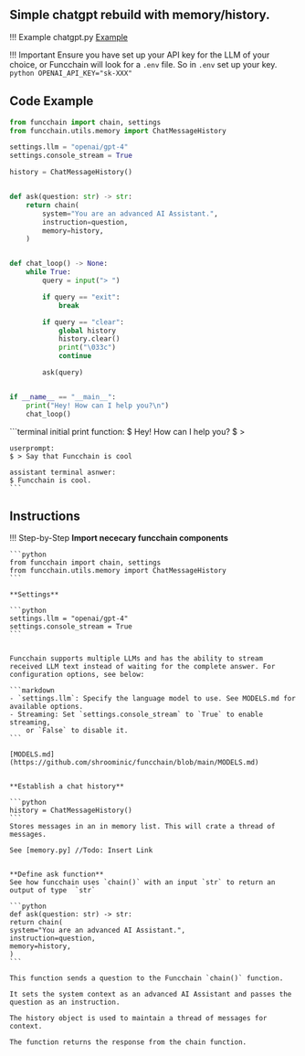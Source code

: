 ## Simple chatgpt rebuild with memory/history.
!!! Example
    chatgpt.py [Example](https://github.com/shroominic/funcchain/blob/main/examples/chatgpt.py)

!!! Important
    Ensure you have set up your API key for the LLM of your choice, or Funcchain will look for a `.env` file. So in `.env` set up your key.
    ```python
    OPENAI_API_KEY="sk-XXX"
    ```
    
    
## Code Example

```python
from funcchain import chain, settings
from funcchain.utils.memory import ChatMessageHistory

settings.llm = "openai/gpt-4"
settings.console_stream = True

history = ChatMessageHistory()


def ask(question: str) -> str:
    return chain(
        system="You are an advanced AI Assistant.",
        instruction=question,
        memory=history,
    )


def chat_loop() -> None:
    while True:
        query = input("> ")

        if query == "exit":
            break

        if query == "clear":
            global history
            history.clear()
            print("\033c")
            continue

        ask(query)


if __name__ == "__main__":
    print("Hey! How can I help you?\n")
    chat_loop()
```



<div class="termy">
    ```terminal
    initial print function:
    $ Hey! How can I help you?
    $ > 

    userprompt:
    $ > Say that Funcchain is cool

    assistant terminal asnwer:
    $ Funcchain is cool.
    ```
</div> 

## Instructions

!!! Step-by-Step
    **Import nececary funcchain components**

    ```python
    from funcchain import chain, settings
    from funcchain.utils.memory import ChatMessageHistory
    ```
    
    **Settings**

    ```python
    settings.llm = "openai/gpt-4"
    settings.console_stream = True
    ```


    Funcchain supports multiple LLMs and has the ability to stream received LLM text instead of waiting for the complete answer. For configuration options, see below:

    ```markdown
    - `settings.llm`: Specify the language model to use. See MODELS.md for available options.
    - Streaming: Set `settings.console_stream` to `True` to enable streaming,
        or `False` to disable it.
    ```

    [MODELS.md](https://github.com/shroominic/funcchain/blob/main/MODELS.md)


    **Establish a chat history**

    ```python
    history = ChatMessageHistory()
    ```
    Stores messages in an in memory list. This will crate a thread of messages.

    See [memory.py] //Todo: Insert Link

    
    **Define ask function**
    See how funcchain uses `chain()` with an input `str` to return an output of type  `str`

    ```python
    def ask(question: str) -> str:
    return chain(
    system="You are an advanced AI Assistant.",
    instruction=question,
    memory=history,
    )
    ```

    This function sends a question to the Funcchain `chain()` function.

    It sets the system context as an advanced AI Assistant and passes the question as an instruction.

    The history object is used to maintain a thread of messages for context.

    The function returns the response from the chain function.
